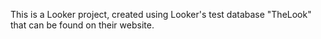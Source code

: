 This is a Looker project, created using Looker's test database "TheLook" that can be found on their website. 
